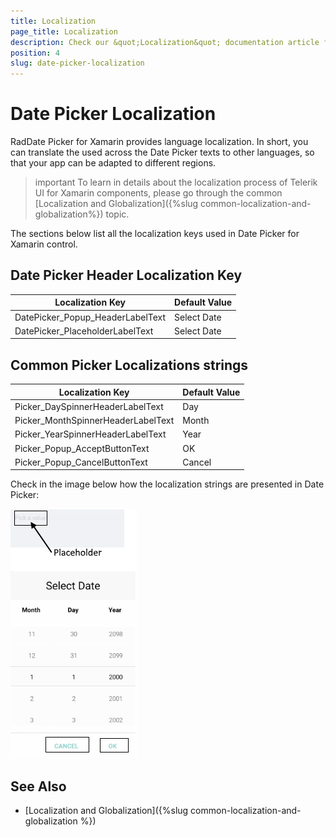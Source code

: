 ```yaml
---
title: Localization
page_title: Localization
description: Check our &quot;Localization&quot; documentation article for Telerik DatePicker for Xamarin control.
position: 4
slug: date-picker-localization
---
```


# Date Picker Localization

RadDate Picker for Xamarin provides language localization. In short, you can translate the used across the Date Picker texts to other languages, so that your app can be adapted to different regions.

>important To learn in details about the localization process of Telerik UI for Xamarin components, please go through the common [Localization and Globalization]({%slug common-localization-and-globalization%}) topic.

The sections below list all the localization keys used in Date Picker for Xamarin control.

## Date Picker Header Localization Key

| Localization Key | Default Value |
| -----------------| ------------- |
| DatePicker_Popup_HeaderLabelText  | Select Date |
| DatePicker_PlaceholderLabelText  | Select Date |

## Common Picker Localizations strings

| Localization Key | Default Value |
| -----------------| ------------- |
| Picker_DaySpinnerHeaderLabelText  | Day |
| Picker_MonthSpinnerHeaderLabelText  | Month |
| Picker_YearSpinnerHeaderLabelText  | Year |
| Picker_Popup_AcceptButtonText  | OK |
| Picker_Popup_CancelButtonText  | Cancel |

Check in the image below how the localization strings are presented in Date Picker:

![Localizatio Date Picker](images/datepicker-common-localization.png)

## See Also

* [Localization and Globalization]({%slug common-localization-and-globalization %})
